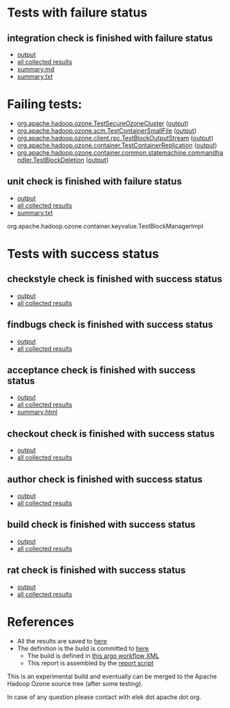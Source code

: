 # Tests with failure status

## integration check is finished with failure status

   * [output](https://raw.githubusercontent.com/elek/ozone-ci/master/pr/pr-hdds-2109-6lgm5/integration/output.log)
   * [all collected results](https://github.com/elek/ozone-ci/tree/master/pr/pr-hdds-2109-6lgm5/integration)
   * [summary.md](https://github.com/elek/ozone-ci/tree/master/pr/pr-hdds-2109-6lgm5/integration/summary.md)
   * [summary.txt](https://github.com/elek/ozone-ci/tree/master/pr/pr-hdds-2109-6lgm5/integration/summary.txt)

# Failing tests: 

 * [org.apache.hadoop.ozone.TestSecureOzoneCluster](hadoop-ozone/integration-test/org.apache.hadoop.ozone.TestSecureOzoneCluster.txt) ([output](hadoop-ozone/integration-test/org.apache.hadoop.ozone.TestSecureOzoneCluster-output.txt/))
 * [org.apache.hadoop.ozone.scm.TestContainerSmallFile](hadoop-ozone/integration-test/org.apache.hadoop.ozone.scm.TestContainerSmallFile.txt) ([output](hadoop-ozone/integration-test/org.apache.hadoop.ozone.scm.TestContainerSmallFile-output.txt/))
 * [org.apache.hadoop.ozone.client.rpc.TestBlockOutputStream](hadoop-ozone/integration-test/org.apache.hadoop.ozone.client.rpc.TestBlockOutputStream.txt) ([output](hadoop-ozone/integration-test/org.apache.hadoop.ozone.client.rpc.TestBlockOutputStream-output.txt/))
 * [org.apache.hadoop.ozone.container.TestContainerReplication](hadoop-ozone/integration-test/org.apache.hadoop.ozone.container.TestContainerReplication.txt) ([output](hadoop-ozone/integration-test/org.apache.hadoop.ozone.container.TestContainerReplication-output.txt/))
 * [org.apache.hadoop.ozone.container.common.statemachine.commandhandler.TestBlockDeletion](hadoop-ozone/integration-test/org.apache.hadoop.ozone.container.common.statemachine.commandhandler.TestBlockDeletion.txt) ([output](hadoop-ozone/integration-test/org.apache.hadoop.ozone.container.common.statemachine.commandhandler.TestBlockDeletion-output.txt/))

## unit check is finished with failure status

   * [output](https://raw.githubusercontent.com/elek/ozone-ci/master/pr/pr-hdds-2109-6lgm5/unit/output.log)
   * [all collected results](https://github.com/elek/ozone-ci/tree/master/pr/pr-hdds-2109-6lgm5/unit)
   * [summary.txt](https://github.com/elek/ozone-ci/tree/master/pr/pr-hdds-2109-6lgm5/unit/summary.txt)

org.apache.hadoop.ozone.container.keyvalue.TestBlockManagerImpl


# Tests with success status

## checkstyle check is finished with success status

   * [output](https://raw.githubusercontent.com/elek/ozone-ci/master/pr/pr-hdds-2109-6lgm5/checkstyle/output.log)
   * [all collected results](https://github.com/elek/ozone-ci/tree/master/pr/pr-hdds-2109-6lgm5/checkstyle)


## findbugs check is finished with success status

   * [output](https://raw.githubusercontent.com/elek/ozone-ci/master/pr/pr-hdds-2109-6lgm5/findbugs/output.log)
   * [all collected results](https://github.com/elek/ozone-ci/tree/master/pr/pr-hdds-2109-6lgm5/findbugs)


## acceptance check is finished with success status

   * [output](https://raw.githubusercontent.com/elek/ozone-ci/master/pr/pr-hdds-2109-6lgm5/acceptance/output.log)
   * [all collected results](https://github.com/elek/ozone-ci/tree/master/pr/pr-hdds-2109-6lgm5/acceptance)
   * [summary.html](https://elek.github.io/ozone-ci/pr/pr-hdds-2109-6lgm5/acceptance/summary.html)


## checkout check is finished with success status

   * [output](https://raw.githubusercontent.com/elek/ozone-ci/master/pr/pr-hdds-2109-6lgm5/checkout/output.log)
   * [all collected results](https://github.com/elek/ozone-ci/tree/master/pr/pr-hdds-2109-6lgm5/checkout)


## author check is finished with success status

   * [output](https://raw.githubusercontent.com/elek/ozone-ci/master/pr/pr-hdds-2109-6lgm5/author/output.log)
   * [all collected results](https://github.com/elek/ozone-ci/tree/master/pr/pr-hdds-2109-6lgm5/author)


## build check is finished with success status

   * [output](https://raw.githubusercontent.com/elek/ozone-ci/master/pr/pr-hdds-2109-6lgm5/build/output.log)
   * [all collected results](https://github.com/elek/ozone-ci/tree/master/pr/pr-hdds-2109-6lgm5/build)


## rat check is finished with success status

   * [output](https://raw.githubusercontent.com/elek/ozone-ci/master/pr/pr-hdds-2109-6lgm5/rat/output.log)
   * [all collected results](https://github.com/elek/ozone-ci/tree/master/pr/pr-hdds-2109-6lgm5/rat)




# References

 * All the results are saved to [here](https://github.com/elek/ozone-ci/tree/master/pr/pr-hdds-2109-6lgm5/)
 * The definition is the build is committed to [here](https://github.com/elek/argo-ozone)
    * The build is defined in [this argo workflow XML](https://github.com/elek/argo-ozone/blob/master/ozone-build.yaml)
    * This report is assembled by the [report script](https://github.com/elek/argo-ozone/blob/master/scripts/report.sh)

This is an experimental build and eventually can be merged to the Apache Hadoop Ozone source tree (after some testing).

In case of any question please contact with elek dot apache dot org.

